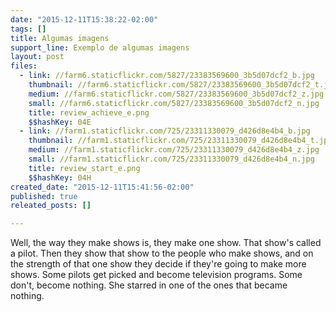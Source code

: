 ```yaml
---
date: "2015-12-11T15:38:22-02:00"
tags: []
title: Algumas imagens
support_line: Exemplo de algumas imagens
layout: post
files:
  - link: //farm6.staticflickr.com/5827/23383569600_3b5d07dcf2_b.jpg
    thumbnail: //farm6.staticflickr.com/5827/23383569600_3b5d07dcf2_t.jpg
    medium: //farm6.staticflickr.com/5827/23383569600_3b5d07dcf2_z.jpg
    small: //farm6.staticflickr.com/5827/23383569600_3b5d07dcf2_n.jpg
    title: review_achieve_e.png
    $$hashKey: 04E
  - link: //farm1.staticflickr.com/725/23311330079_d426d8e4b4_b.jpg
    thumbnail: //farm1.staticflickr.com/725/23311330079_d426d8e4b4_t.jpg
    medium: //farm1.staticflickr.com/725/23311330079_d426d8e4b4_z.jpg
    small: //farm1.staticflickr.com/725/23311330079_d426d8e4b4_n.jpg
    title: review_start_e.png
    $$hashKey: 04H
created_date: "2015-12-11T15:41:56-02:00"
published: true
releated_posts: []

---
```

<p>Well, the way they make shows is, they make one show. That show&#39;s called a pilot. Then they show that show to the people who make shows, and on the strength of that one show they decide if they&#39;re going to make more shows. Some pilots get picked and become television programs. Some don&#39;t, become nothing. She starred in one of the ones that became nothing.&nbsp;</p>
